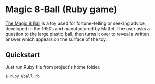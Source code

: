 # Magic 8-Ball (Ruby game)

[The Magic 8 Ball](https://en.wikipedia.org/wiki/Magic_8-Ball) is a toy used for fortune-telling or seeking advice, developed in the 1950s and manufactured by Mattel. The user asks a question to the large plastic ball, then turns it over to reveal a written answer which appears on the surface of the toy.

## Quickstart

Just run Ruby file from project's home folder.

```
$ ruby 8ball.rb
```

